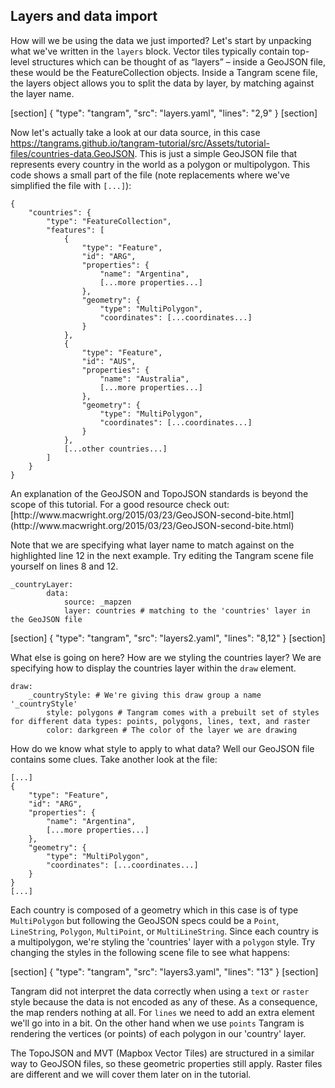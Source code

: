 ## Layers and data import

How will we be using the data we just imported? Let's start by unpacking what we've written in the `layers` block. Vector tiles typically contain top-level structures which can be thought of as “layers” – inside a GeoJSON file, these would be the FeatureCollection objects. Inside a Tangram scene file, the layers object allows you to split the data by layer, by matching against the layer name.

[section]
{ "type": "tangram", "src": "layers.yaml", "lines": "2,9" }
[section]

Now let's actually take a look at our data source, in this case
<a href='https://tangrams.github.io/tangram-tutorial/src/Assets/tutorial-files/countries-data.GeoJSON'
target='&#95;blank'>https://tangrams.github.io/tangram-tutorial/src/Assets/tutorial-files/countries-data.GeoJSON</a>. This is just a simple GeoJSON file that represents every country in the world as a polygon or multipolygon. This code shows a small part of the file (note replacements where we've simplified the file with `[...]`):

<pre><code class="language-json">{
	"countries": {
		"type": "FeatureCollection",
		"features": [
			{
				"type": "Feature",
				"id": "ARG",
				"properties": {
					"name": "Argentina",
					[...more properties...]
				},
				"geometry": {
					"type": "MultiPolygon",
					"coordinates": [...coordinates...]
				}
			},
			{
				"type": "Feature",
				"id": "AUS",
				"properties": {
					"name": "Australia",
					[...more properties...]
				},
				"geometry": {
					"type": "MultiPolygon",
					"coordinates": [...coordinates...]
				}
			},
			[...other countries...]
		]
	}
}
</pre></code>

<div class='alert alert-info'>
An explanation of the GeoJSON and TopoJSON standards is beyond the scope of this tutorial. For a good resource check out: [http://www.macwright.org/2015/03/23/GeoJSON-second-bite.html](http://www.macwright.org/2015/03/23/GeoJSON-second-bite.html)
</div>

Note that we are specifying what layer name to match against on the highlighted line 12 in the next example. Try editing the Tangram scene file yourself on lines 8 and 12.

<pre><code class="language-yaml">&#95;countryLayer:
        data:
            source: &#95;mapzen
            layer: countries # matching to the 'countries' layer in the GeoJSON file
</pre></code>

[section]
{ "type": "tangram", "src": "layers2.yaml", "lines": "8,12" }
[section]

What else is going on here? How are we styling the countries layer? We are specifying how to display the countries layer within the `draw` element.

<pre><code class="language-yaml">draw:
    &#95;countryStyle: # We're giving this draw group a name '&#95;countryStyle'
        style: polygons # Tangram comes with a prebuilt set of styles for different data types: points, polygons, lines, text, and raster
        color: darkgreen # The color of the layer we are drawing
</pre></code>

How do we know what style to apply to what data? Well our GeoJSON file contains some clues. Take another look at the file:

<pre><code class="language-json">[...]
{
	"type": "Feature",
	"id": "ARG",
	"properties": {
		"name": "Argentina",
        [...more properties...]
	},
	"geometry": {
		"type": "MultiPolygon",
		"coordinates": [...coordinates...]
	}
}
[...]
</pre></code>

Each country is composed of a geometry which in this case is of type `MultiPolygon` but following the GeoJSON specs could be a `Point`, `LineString`, `Polygon`, `MultiPoint`, or `MultiLineString`. Since each country is a multipolygon, we're styling the 'countries' layer with a `polygon` style. Try changing the styles in the following scene file to see what happens:

[section]
{ "type": "tangram", "src": "layers3.yaml", "lines": "13" }
[section]

Tangram did not interpret the data correctly when using a `text` or `raster` style because the data is not encoded as any of these. As a consequence, the map renders nothing at all. For `lines` we need to add an extra element we'll go into in a bit. On the other hand when we use `points` Tangram is rendering the vertices (or points) of each polygon in our 'country' layer.

<div class='alert alert-info'>
The TopoJSON and MVT (Mapbox Vector Tiles) are structured in a similar way to GeoJSON files, so these geometric properties still apply. Raster files are different and we will cover them later on in the tutorial.
</div>
